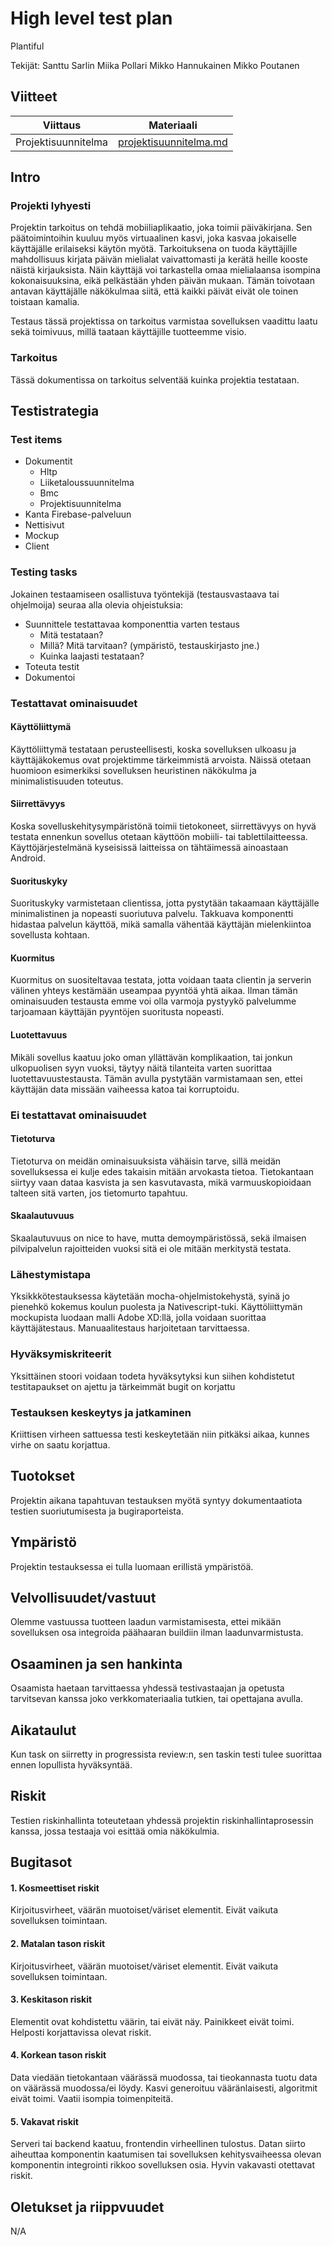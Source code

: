 # High level test plan

Plantiful

Tekijät:
Santtu Sarlin
Miika Pollari
Mikko Hannukainen
Mikko Poutanen

## Viitteet

| Viittaus | Materiaali |
|---|---|
Projektisuunnitelma | [projektisuunnitelma.md](projektisuunnitelma.md)

## Intro

### Projekti lyhyesti

Projektin tarkoitus on tehdä mobiiliaplikaatio, joka toimii päiväkirjana. Sen päätoimintoihin kuuluu myös virtuaalinen kasvi, joka kasvaa jokaiselle käyttäjälle erilaiseksi käytön myötä. Tarkoituksena on tuoda käyttäjille mahdollisuus kirjata päivän mielialat vaivattomasti ja kerätä heille kooste näistä kirjauksista. Näin käyttäjä voi tarkastella omaa mielialaansa isompina kokonaisuuksina, eikä pelkästään yhden päivän mukaan. Tämän toivotaan antavan käyttäjälle näkökulmaa siitä, että kaikki päivät eivät ole toinen toistaan kamalia.

Testaus tässä projektissa on tarkoitus varmistaa sovelluksen vaadittu laatu sekä toimivuus, millä taataan käyttäjille tuotteemme visio.


### Tarkoitus

Tässä dokumentissa on tarkoitus selventää kuinka projektia testataan.

## Testistrategia

### Test items

- Dokumentit
  - Hltp
  - Liiketaloussuunnitelma
  - Bmc
  - Projektisuunnitelma
- Kanta Firebase-palveluun
- Nettisivut
- Mockup
- Client

### Testing tasks

Jokainen testaamiseen osallistuva työntekijä (testausvastaava tai ohjelmoija) seuraa alla olevia ohjeistuksia:
- Suunnittele testattavaa komponenttia varten testaus
  - Mitä testataan?
  - Millä? Mitä tarvitaan? (ympäristö, testauskirjasto jne.)
  - Kuinka laajasti testataan?
- Toteuta testit
- Dokumentoi

### Testattavat ominaisuudet

#### Käyttöliittymä

Käyttöliittymä testataan perusteellisesti, koska sovelluksen ulkoasu ja käyttäjäkokemus ovat projektimme tärkeimmistä arvoista. Näissä otetaan huomioon esimerkiksi sovelluksen heuristinen näkökulma ja minimalistisuuden toteutus.

#### Siirrettävyys

Koska sovelluskehitysympäristönä toimii tietokoneet, siirrettävyys on hyvä testata ennenkun sovellus otetaan käyttöön mobiili- tai tablettilaitteessa. Käyttöjärjestelmänä kyseisissä laitteissa on tähtäimessä ainoastaan Android.

#### Suorituskyky

Suorituskyky varmistetaan clientissa, jotta pystytään takaamaan käyttäjälle minimalistinen ja nopeasti suoriutuva palvelu. Takkuava komponentti hidastaa palvelun käyttöä, mikä samalla vähentää käyttäjän mielenkiintoa sovellusta kohtaan.

#### Kuormitus

Kuormitus on suositeltavaa testata, jotta voidaan taata clientin ja serverin välinen yhteys kestämään useampaa pyyntöä yhtä aikaa. Ilman tämän ominaisuuden testausta emme voi olla varmoja pystyykö palvelumme tarjoamaan käyttäjän pyyntöjen suoritusta nopeasti.

#### Luotettavuus

Mikäli sovellus kaatuu joko oman yllättävän komplikaation, tai jonkun ulkopuolisen syyn vuoksi, täytyy näitä tilanteita varten suorittaa luotettavuustestausta. Tämän avulla pystytään varmistamaan sen, ettei käyttäjän data missään vaiheessa katoa tai korruptoidu.

### Ei testattavat ominaisuudet


#### Tietoturva

Tietoturva on meidän ominaisuuksista vähäisin tarve, sillä meidän sovelluksessa ei kulje edes takaisin mitään arvokasta tietoa. Tietokantaan siirtyy vaan dataa kasvista ja sen kasvutavasta, mikä varmuuskopioidaan talteen sitä varten, jos tietomurto tapahtuu.

#### Skaalautuvuus

Skaalautuvuus on nice to have, mutta demoympäristössä, sekä ilmaisen pilvipalvelun rajoitteiden vuoksi sitä ei ole mitään merkitystä testata.

### Lähestymistapa

Yksikkkötestauksessa käytetään mocha-ohjelmistokehystä, syinä jo pienehkö kokemus koulun puolesta ja Nativescript-tuki. Käyttöliittymän mockupista luodaan malli Adobe XD:llä, jolla voidaan suorittaa käyttäjätestaus. Manuaalitestaus harjoitetaan tarvittaessa.

### Hyväksymiskriteerit

Yksittäinen stoori voidaan todeta hyväksytyksi kun siihen kohdistetut testitapaukset on ajettu ja 	tärkeimmät bugit on korjattu

### Testauksen keskeytys ja jatkaminen

Kriittisen virheen sattuessa testi keskeytetään niin pitkäksi aikaa, kunnes virhe on saatu korjattua.

## Tuotokset

Projektin aikana tapahtuvan testauksen myötä syntyy dokumentaatiota testien suoriutumisesta ja bugiraporteista.

## Ympäristö

Projektin testauksessa ei tulla luomaan erillistä ympäristöä.

## Velvollisuudet/vastuut

Olemme vastuussa tuotteen laadun varmistamisesta, ettei mikään sovelluksen osa integroida päähaaran buildiin ilman laadunvarmistusta.

## Osaaminen ja sen hankinta

Osaamista haetaan tarvittaessa yhdessä testivastaajan ja opetusta tarvitsevan kanssa joko verkkomateriaalia tutkien, tai opettajana avulla.

## Aikataulut

Kun task on siirretty in progressista review:n, sen taskin testi tulee suorittaa ennen lopullista hyväksyntää.

## Riskit

Testien riskinhallinta toteutetaan yhdessä projektin riskinhallintaprosessin kanssa, jossa testaaja voi esittää omia näkökulmia.

## Bugitasot

#### 1. Kosmeettiset riskit

Kirjoitusvirheet, väärän muotoiset/väriset elementit. Eivät vaikuta sovelluksen toimintaan.

#### 2. Matalan tason riskit

Kirjoitusvirheet, väärän muotoiset/väriset 
elementit. Eivät vaikuta sovelluksen toimintaan.

#### 3. Keskitason riskit

Elementit ovat kohdistettu väärin, tai eivät näy. Painikkeet eivät toimi. Helposti korjattavissa olevat riskit.

#### 4. Korkean tason riskit

Data viedään tietokantaan väärässä muodossa, tai tieokannasta tuotu data on väärässä muodossa/ei löydy. Kasvi generoituu vääränlaisesti, algoritmit eivät toimi. Vaatii isompia toimenpiteitä.

#### 5. Vakavat riskit

Serveri tai backend kaatuu, frontendin virheellinen tulostus. Datan siirto aiheuttaa komponentin kaatumisen tai sovelluksen kehitysvaiheessa olevan komponentin integrointi rikkoo sovelluksen osia. Hyvin vakavasti otettavat riskit.

## Oletukset ja riippvuudet
N/A


